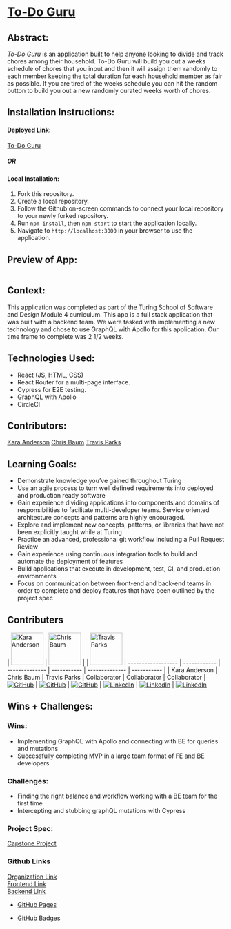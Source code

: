 # [To-Do Guru](https://to-do-guru-ui.vercel.app/)


## Abstract:

[//]: <>

*To-Do Guru* is an application built to help anyone looking to divide and track chores among their household. To-Do Guru will build you out a weeks schedule of chores that you input and then it will assign them randomly to each member keeping the total duration for each household member as fair as possible. If you are tired of the weeks schedule you can hit the random button to build you out a new randomly curated weeks worth of chores. 



## Installation Instructions:

[//]: <>

#### **Deployed Link:**
[To-Do Guru](https://to-do-guru-ui.vercel.app/)

##### OR

#### **Local Installation**:
1. Fork this repository.
1. Create a local repository.
1. Follow the Github on-screen commands to connect your local repository to your newly forked repository.
1. Run `npm install`, then `npm start` to start the application locally.
1. Navigate to `http://localhost:3000` in your browser to use the application. 
  
## Preview of App:

[//]: <>
![]()

## Context:

[//]: <>

This application was completed as part of the Turing School of Software and Design Module 4 curriculum.  This app is a full stack application that was built with a backend team. We were tasked with implementing a new technology and chose to use GraphQL with Apollo for this application. Our time frame to complete was 2 1/2 weeks.

## Technologies Used:

[//]: <>
- React (JS, HTML, CSS)
- React Router for a multi-page interface.
- Cypress for E2E testing.
- GraphQL with Apollo
- CircleCI

## Contributors:

[//]: <>

[Kara Anderson](https://github.com/Kanderson58)
[Chris Baum](https://github.com/qrispi)
[Travis Parks](https://github.com/LeftyLincoln)


  
## Learning Goals:

[//]: <>

- Demonstrate knowledge you’ve gained throughout Turing
- Use an agile process to turn well defined requirements into deployed and production ready software
- Gain experience dividing applications into components and domains of responsibilities to facilitate multi-developer teams. Service oriented architecture concepts and patterns are highly encouraged.
- Explore and implement new concepts, patterns, or libraries that have not been explicitly taught while at Turing
- Practice an advanced, professional git workflow including a Pull Request Review
- Gain experience using continuous integration tools to build and automate the deployment of features
- Build applications that execute in development, test, CI, and production environments
- Focus on communication between front-end and back-end teams in order to complete and deploy features that have been outlined by the project spec

## Contributers

| <img alt="Kara Anderson" width="75" src="https://avatars.githubusercontent.com/u/114871395?v=4"/> | <img alt="Chris Baum" width="75" src="https://avatars.githubusercontent.com/u/24902544?v=4"/> | | <img alt="Travis Parks" width="75" src="https://avatars.githubusercontent.com/u/116752855?v=4"/> 
| ------------------ | ------------ | -------------- | ----------- | -------------- | ----------- |
| Kara Anderson | Chris Baum | Travis Parks
| Collaborator | Collaborator | Collaborator 
| [![GitHub][github-shield]][github-kara] | [![GitHub][github-shield]][github-chris] | [![GitHub][github-shield]][github-travis] 
| [![LinkedIn][linkedin-shield]][linkedin-kara] |  [![LinkedIn][linkedin-shield]][linkedin-chris] | [![LinkedIn][linkedin-shield]][linkedin-travis]
  
## Wins + Challenges:

[//]: <>

### Wins:

- Implementing GraphQL with Apollo and connecting with BE for queries and mutations 
- Successfully completing MVP in a large team format of FE and BE developers

### Challenges:

- Finding the right balance and workflow working with a BE team for the first time
- Intercepting and stubbing graphQL mutations with Cypress


### Project Spec: 

[Capstone Project](https://mod4.turing.edu/projects/capstone/)

### Github Links
[Organization Link](https://github.com/to-do-guru) <br>
[Frontend Link](https://github.com/to-do-guru/to-do-guru-ui)<br>
[Backend Link](https://github.com/to-do-guru/to-do-guru-api) 




[github-shield]: https://img.shields.io/badge/GitHub-181717.svg?style=for-the-badge&logo=GitHub&logoColor=white
[github-travis]: https://github.com/LeftyLincoln
[github-kara]: href="https://github.com/Kanderson58
[github-chris]: https://github.com/qrispy

[linkedin-shield]: https://img.shields.io/badge/-LinkedIn-black.svg?style=for-the-badge&logo=linkedin&colorB=555
[linkedin-travis]: https://www.linkedin.com/in/travis-l-parks/
[linkedin-kara]: https://www.linkedin.com/in/kara-anderson8/
[linkedin-chris]: https://www.linkedin.com/in/c-baum/


* [GitHub Pages](https://pages.github.com)

* [GitHub Badges](https://home.aveek.io/GitHub-Profile-Badges/)